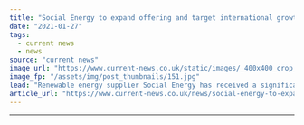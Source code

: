 ```yaml
---
title: "Social Energy to expand offering and target international growth following new investment"
date: "2021-01-27"
tags: 
  - current news
  - news
source: "current news"
image_url: "https://www.current-news.co.uk/static/images/_400x400_crop_center-center/Social-Energy-co-founders-Julian-Wiley-left-and-Ryan-Gill-right-credit-Social-Energy.jpg"
image_fp: "/assets/img/post_thumbnails/151.jpg"
lead: "Renewable energy supplier Social Energy has received a significant investment from fund manager CarVal Investor to grow its business and enter new markets."
article_url: "https://www.current-news.co.uk/news/social-energy-to-expand-offering-and-target-international-growth-following-new-investment?utm_source=rss-feeds&utm_medium=rss&utm_campaign=rss"
---
```


---
